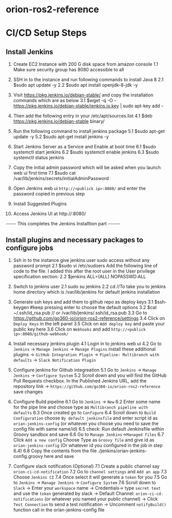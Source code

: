 # orion-ros2-reference

# CI/CD Setup Steps

## Install Jenkins
1. Create EC2 Instance with 200 G disk space from amazon console
  1.1 Make sure security group has 8080 accessible to all 
2. SSH in to the instance and run following commands to install Java 8
  2.1 $sudo apt update -y
  2.2 $sudo apt install openjdk-8-jdk -y

3. Visit https://pkg.jenkins.io/debian-stable/ and copy the installation commands which are as below
  3.1 $wget -q -O - https://pkg.jenkins.io/debian-stable/jenkins.io.key | sudo apt-key add -

4. Then add the following entry in your /etc/apt/sources.list
  4.1 $deb https://pkg.jenkins.io/debian-stable binary/

5. Run the following command to install jenkins package
  5.1 $sudo apt-get update -y
  5.2 $sudo apt-get install jenkins -y

6. Start Jenkins Server as a Service and Enable at boot time
  6.1 $sudo systemctl start jenkins
  6.2 $sudo systemctl enable jenkins
  6.3 $sudo systemctl status jenkins

7. Copy the initial admin password which will be asked when you launch web ui first time
  7.1 $sudo cat /var/lib/jenkins/secrets/initialAdminPassword

8. Open Jenkins web ui `http://<publick ip>:8080/` and enter the password copied in previous step

9. Install Suggested Plugins

10. Access Jenkins UI at http://<publick ip>:8080/

----- This completes the Jenkins Installtion part ------

## Install plugins and necessary packages to configure jobs

1. Ssh in to the instance give jenkins user sudo access without any password prompt
  2.1 $sudo vi /etc/sudoers
  Add the following line of code to the file. I added this after the root user in the User privilege specification section:
  2.2 $jenkins ALL=(ALL) NOPASSWD:ALL

2. Switch to jenkins user
  2.1 sudo su jenkins
  2.2 cd //To take you to jenkins home directory which is /var/lib/jenkins for default jenkins installation

3. Generate ssh keys and add them to github repo as deploy keys
  3.1 $ssh-keygen
  #keep pressing enter to choose the default options
  3.2 $cat ~/.ssh/id_rsa.pub // or /var/lib/jenkins/.ssh/id_rsa.pub
  3.3 Go to https://github.com/go360-io/orion-ros2-reference/settings
  3.4 Click on `Deploy Keys` in the left panel
  3.5 Click on `Add deploy key` and paste your public key here
  3.6 Click on `Webhooks` and add `http://<publick ip>:8080/github-webhook/`

4. Install necessary jenkins plugin
  4.1 Login in to jenkins web ui
  4.2 Go to `Jenkins` -> `Manage Jenkins` -> `Manage Plugins` install these additional plugins 
    -> `GitHub Integration Plugin`
    -> `Pipeline: Multibranch with defaults`
    -> `Slack Notification Plugin`

5. Configure jenkins for Github integreation
  5.1 Go to `Jenkins` -> `Manage Jenkins` -> `Configure System`
  5.2 Scroll down and you will find the GitHub Pull Requests checkbox. In the Published Jenkins URL, add the repository link
    -> `https://github.com/go360-io/orion-ros2-reference` save changes

6. Configure Build pipeline
  6.1 Go to `Jenkins` -> `New`
  6.2 Enter some name for the pipe line and choose type as `Multibranch pipeline with defaults`
  6.3 Once created go to `Configure` 
  6.4 Scroll down to `Build Configuration` choose `By default jenkinsfile` and enter script id as `orian-jenkins-config` (or whatever you choose you need to save the config file with same name/id)
  6.5 check: Run default Jenkinsfile within Groovy sandbox and save
  6.6 Go to `Manage Jenkins`->`Managed files`
  6.7 Click `Add a new config` Choose Type as `Groovy file` and give id as `orian-jenkins-config` (Or whatever id you configured in the job in step 6.4)
  6.8 Copy the contents from the file ./jenkins/orian-jenkins-config.groovy here and save

7. Configure slack notification (Optional)
  7.1 Create a public channel say `orion-ci-cd-notification`
  7.2 Go to `channel settings` and `Add an app`
  7.3 Choose `Jenkins CI`
  7.4 Once select it will generate a `token` for you
  7.5 Go to `Jenkins` -> `Manage Jenkins` -> `Configure System`
  7.6 Scroll down to `Slack`
    -> Enter your `workspace` name
    -> Credentials-> type `secret text` and use the `token` generated by slack 
    -> Default Channel: `orion-ci-cd-notifications` (or whatever you named your public channel)
    -> Click `Test Connection` to send a test notification
    -> Uncomment `notifyBuild()` function call in the orian-jenkins-config file





